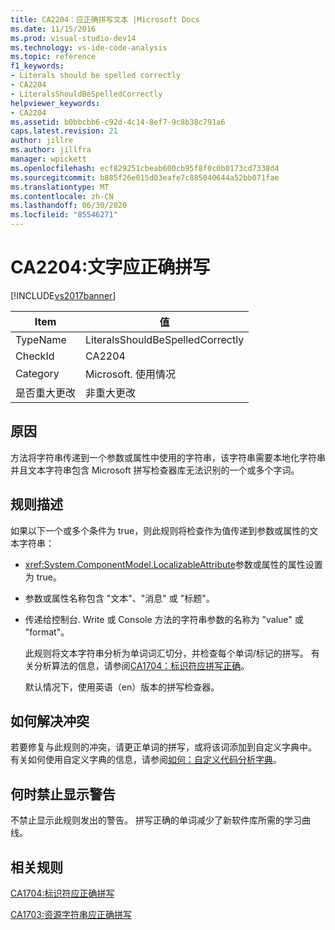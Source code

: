 ```yaml
---
title: CA2204：应正确拼写文本 |Microsoft Docs
ms.date: 11/15/2016
ms.prod: visual-studio-dev14
ms.technology: vs-ide-code-analysis
ms.topic: reference
f1_keywords:
- Literals should be spelled correctly
- CA2204
- LiteralsShouldBeSpelledCorrectly
helpviewer_keywords:
- CA2204
ms.assetid: b0bbcbb6-c92d-4c14-8ef7-9c8b38c791a6
caps.latest.revision: 21
author: jillre
ms.author: jillfra
manager: wpickett
ms.openlocfilehash: ecf829251cbeab600cb95f8f0c0b0173cd7338d4
ms.sourcegitcommit: b885f26e015d03eafe7c885040644a52bb071fae
ms.translationtype: MT
ms.contentlocale: zh-CN
ms.lasthandoff: 06/30/2020
ms.locfileid: "85546271"
---
```

# <a name="ca2204-literals-should-be-spelled-correctly"></a>CA2204:文字应正确拼写
[!INCLUDE[vs2017banner](../includes/vs2017banner.md)]

|Item|值|
|-|-|
|TypeName|LiteralsShouldBeSpelledCorrectly|
|CheckId|CA2204|
|Category|Microsoft. 使用情况|
|是否重大更改|非重大更改|

## <a name="cause"></a>原因
 方法将字符串传递到一个参数或属性中使用的字符串，该字符串需要本地化字符串并且文本字符串包含 Microsoft 拼写检查器库无法识别的一个或多个字词。

## <a name="rule-description"></a>规则描述
 如果以下一个或多个条件为 true，则此规则将检查作为值传递到参数或属性的文本字符串：

- <xref:System.ComponentModel.LocalizableAttribute>参数或属性的属性设置为 true。

- 参数或属性名称包含 "文本"、"消息" 或 "标题"。

- 传递给控制台. Write 或 Console 方法的字符串参数的名称为 "value" 或 "format"。

  此规则将文本字符串分析为单词词汇切分，并检查每个单词/标记的拼写。 有关分析算法的信息，请参阅[CA1704：标识符应拼写正确](../code-quality/ca1704-identifiers-should-be-spelled-correctly.md)。

  默认情况下，使用英语（en）版本的拼写检查器。

## <a name="how-to-fix-violations"></a>如何解决冲突
 若要修复与此规则的冲突，请更正单词的拼写，或将该词添加到自定义字典中。 有关如何使用自定义字典的信息，请参阅[如何：自定义代码分析字典](../code-quality/how-to-customize-the-code-analysis-dictionary.md)。

## <a name="when-to-suppress-warnings"></a>何时禁止显示警告
 不禁止显示此规则发出的警告。 拼写正确的单词减少了新软件库所需的学习曲线。

## <a name="related-rules"></a>相关规则
 [CA1704:标识符应正确拼写](../code-quality/ca1704-identifiers-should-be-spelled-correctly.md)

 [CA1703:资源字符串应正确拼写](../code-quality/ca1703-resource-strings-should-be-spelled-correctly.md)

